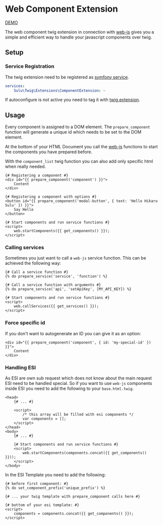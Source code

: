 # Web Component Extension

[DEMO](https://github.com/sulu/web-js-twig-demo)

The web component twig extension in connection with [web-js](https://github.com/sulu/web-js) 
gives you a simple and efficient way to handle your javascript components over twig.

## Setup

### Service Registration

The twig extension need to be registered as [symfony service](http://symfony.com/doc/current/service_container.html).

```yml
services:
    Sulu\Twig\Extensions\ComponentExtension: ~
```

If autoconfigure is not active you need to tag it with [twig.extension](https://symfony.com/doc/current/service_container.html#the-autoconfigure-option).

## Usage

Every component is assigned to a DOM element. The `prepare_component` function will generate a unique id
which needs to be set to the DOM element.

At the bottom of your HTML Document you call the [web-js](https://github.com/sulu/web-js) functions
to start the components you have prepared before.

With the `component_list` twig function you can also add only specific html when really needed.

```twig
{# Registering a component #}
<div id="{{ prepare_component('component') }}">
    Content
</div>

{# Registering a component with options #}
<button id="{{ prepare_component('modal-button', { text: 'Hello Hikaru Sulu' }) }}">
    Say Hello
</button>

{# Start components and run service functions #}
<script>
    web.startComponents({{ get_components() }});
</script>
```

### Calling services

Sometimes you just want to call a `web-js` service function.
This can be achieved the following way:

```twig
{# Call a service function #}
{% do prepare_service('service', 'function') %}

{# Call a service function with arguments #}
{% do prepare_service('api', 'setApiKey', [MY_API_KEY]) %}

{# Start components and run service functions #}
<script>
    web.callServices({{ get_services() }});
</script>
```

### Force specific id

If you don't want to autogenerate an ID you can give it as an option:

```twig
<div id="{{ prepare_component('component', { id: 'my-special-id' }) }}">
    Content
</div>
```

### Handling ESI

As ESI are own sub request which does not know about the main request ESI need to be handled special.
So if you want to use `web-js` components inside ESI you need to add the following to your `base.html.twig`.

```twig
<head>
    {# ... #}

    <script>
        /* this array will be filled with esi components */
        var components = [];
    </script>
</head>
<body>
    {# ... #}

    {# Start components and run service functions #}
    <script>
        web.startComponents(components.concat({{ get_components() }}));
    </script>
</body>
```

In the ESI Template you need to add the following:

```twig
{# before first component: #}
{% do set_component_prefix('unique_prefix') %}

{# ... your twig template with prepare_component calls here #}

{# bottom of your esi template: #}
<script>
    components = components.concat({{ get_components() }});
</script>
```
